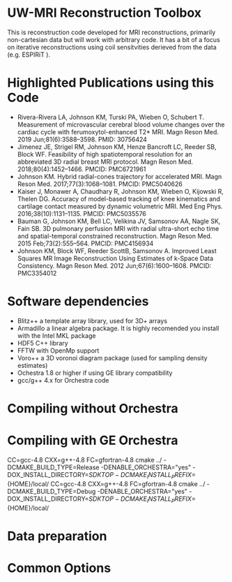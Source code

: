 # UW-MRI Reconstruction Toolbox
This is reconstruction code developed for MRI reconstructions, primarily non-cartesian data but will work with arbitrary code. It has a bit of a focus on iterative reconstructions using coil sensitvities derieved from the data (e.g. ESPIRiT ). 

# Highlighted Publications using this Code
* Rivera-Rivera LA, Johnson KM, Turski PA, Wieben O, Schubert T. Measurement of microvascular cerebral blood volume changes over the cardiac cycle with ferumoxytol-enhanced T2* MRI. Magn Reson Med. 2019 Jun;81(6):3588–3598. PMID: 30756424
* Jimenez JE, Strigel RM, Johnson KM, Henze Bancroft LC, Reeder SB, Block WF. Feasibility of high spatiotemporal resolution for an abbreviated 3D radial breast MRI protocol. Magn Reson Med. 2018;80(4):1452–1466. PMCID: PMC6721961
* Johnson KM. Hybrid radial-cones trajectory for accelerated MRI. Magn Reson Med. 2017;77(3):1068–1081. PMCID: PMC5040626
* Kaiser J, Monawer A, Chaudhary R, Johnson KM, Wieben O, Kijowski R, Thelen DG. Accuracy of model-based tracking of knee kinematics and cartilage contact measured by dynamic volumetric MRI. Med Eng Phys. 2016;38(10):1131–1135. PMCID: PMC5035576
* Bauman G, Johnson KM, Bell LC, Velikina JV, Samsonov AA, Nagle SK, Fain SB. 3D pulmonary perfusion MRI with radial ultra-short echo time and spatial-temporal constrained reconstruction. Magn Reson Med. 2015 Feb;73(2):555–564. PMCID: PMC4156934
* Johnson KM, Block WF, Reeder ScottB, Samsonov A. Improved Least Squares MR Image Reconstruction Using Estimates of k-Space Data Consistency. Magn Reson Med. 2012 Jun;67(6):1600–1608. PMCID: PMC3354012

# Software dependencies
* Blitz++ a template array library, used for 3D+ arrays
* Armadillo a linear algebra package. It is highly recomended you install with the Intel MKL package
* HDF5 C++ library
* FFTW with OpenMp support 
* Voro++ a 3D voronoi diagram package (used for sampling density estimates)
* Ochestra 1.8 or higher if using GE library compatibility
* gcc/g++ 4.x for Orchestra code

# Compiling without Orchestra 


# Compiling with GE Orchestra
CC=gcc-4.8 CXX=g++-4.8 FC=gfortran-4.8 cmake ../ -DCMAKE_BUILD_TYPE=Release  -DENABLE_ORCHESTRA="yes" -DOX_INSTALL_DIRECTORY=$SDKTOP -DCMAKE_INSTALL_PREFIX=${HOME}/local/
CC=gcc-4.8 CXX=g++-4.8 FC=gfortran-4.8 cmake ../ -DCMAKE_BUILD_TYPE=Debug -DENABLE_ORCHESTRA="yes" -DOX_INSTALL_DIRECTORY=$SDKTOP -DCMAKE_INSTALL_PREFIX=${HOME}/local/


# Data preparation

# Common Options
